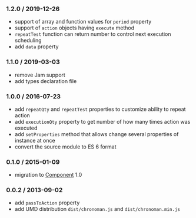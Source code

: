 ### 1.2.0 / 2019-12-26

* support of array and function values for `period` property
* support of `action` objects having `execute` method
* `repeatTest` function can return number to control next execution scheduling
* add `data` property

### 1.1.0 / 2019-03-03

* remove Jam support
* add types declaration file

### 1.0.0 / 2016-07-23

* add `repeatQty` and `repeatTest` properties to customize ability to repeat action
* add `executionQty` property to get number of how many times action was executed
* add `setProperties` method that allows change several properties of instance at once
* convert the source module to ES 6 format

### 0.1.0 / 2015-01-09

* migration to [Component](https://github.com/componentjs/component) 1.0

### 0.0.2 / 2013-09-02

* add `passToAction` property
* add UMD distribution `dist/chronoman.js` and `dist/chronoman.min.js`
